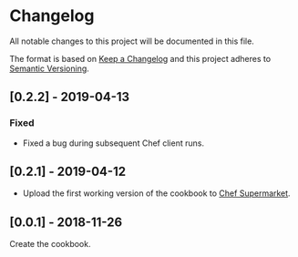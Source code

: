 # Changelog
All notable changes to this project will be documented in this file.

The format is based on [Keep a Changelog](http://keepachangelog.com/en/1.0.0/)
and this project adheres to [Semantic Versioning](http://semver.org/spec/v2.0.0.html).

## [0.2.2] - 2019-04-13

### Fixed
- Fixed a bug during subsequent Chef client runs.

## [0.2.1] - 2019-04-12

- Upload the first working version of the cookbook to [Chef Supermarket](https://supermarket.chef.io/cookbooks/vpn).

## [0.0.1] - 2018-11-26

Create the cookbook.
